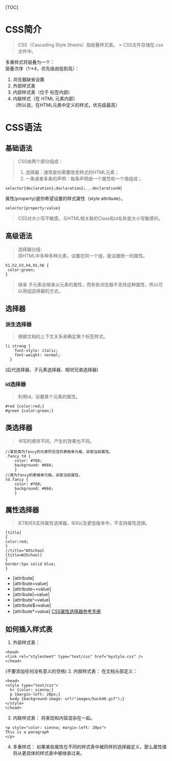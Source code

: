 [TOC]

# CSS简介
> CSS（Cascading Style Sheets）指层叠样式表。 > CSS文件存储在.css文件中。

多重样式将层叠为一个：  
层叠次序（1->4，优先级由低到高）：  
1. 浏览器缺省设置
2. 外部样式表
3. 内部样式表（位于 <head> 标签内部）
4. 内联样式（在 HTML 元素内部）    
（所以说，在HTML元素中定义的样式，优先级最高）

# CSS语法
## 基础语法
> CSS由两个部分组成：
> 1. 选择器：通常是你需要改变样式的HTML元素；
> 2. 一条或者多条的声明：每条声明由一个属性和一个值组成；
```
selector{declaration1;declaration2;...declarationN}
```
属性(property)是你希望设置的样式属性（style attribute）。
```
selector{property:value}
```
> CSS对大小写不敏感，与HTML相关联的Class和id名称是大小写敏感的。

## 高级语法

> 选择器分组:    
将HTML中多种多种元素，设置在同一个组，能设置统一的属性。
```
h1,h2,h3,h4,h5,h6 {
 color:green;
}
```
> 继承
  子元素会继承父元素的属性，而有些浏览器不支持这种属性，所以可以用组选择器的方式。

## 选择器
### 派生选择器
> 根据文档的上下文关系来确定某个标签样式。
```
li strong {
    font-style: italic;
    font-weight: normal;
  }
```
(后代选择器、子元素选择器、相邻兄弟选择器)

### id选择器
> 利用id，设置某个元素的属性。
```
#red {color:red;}
#green {color:green;}
```
## 类选择器
> 书写的顺序不同，产生的效果也不同。
```
//某些类为fancy的元素所包含的表格单元格，采取当前属性。
.fancy td {
	color: #f60;
	background: #666;
	}
//类为fancy的表格单元格，采取当前属性。
td.fancy {
	color: #f60;
	background: #666;
	}
```
## 属性选择器
> IE7和IE8支持属性选择器，IE6以及更低版本中，不支持属性选择。
```
[title]
{
color:red;
}
//title="W3School
[title=W3School]
{
border:5px solid blue;
}
```
- [attribute]
- [attribute=value]
- [attribute~=value]
- [attribute|=value]
- [attribute^=value]
- [attribute$=value]
- [attribute*=value]
[CSS属性选择器参考手册](http://www.w3school.com.cn/css/css_syntax_attribute_selector.asp)

## 如何插入样式表
1. 外部样式表：
```
<head>
<link rel="stylesheet" type="text/css" href="mystyle.css" />
</head>
```
(不要添加任何没有意义的空格)
2. 内部样式表：
在文档头部定义：
```
<head>
<style type="text/css">
  hr {color: sienna;}
  p {margin-left: 20px;}
  body {background-image: url("images/back40.gif");}
</style>
</head>
```
3. 内联样式表：
将表现和内容混杂在一起。
```
<p style="color: sienna; margin-left: 20px">
This is a paragraph
</p>
```
4. 多重样式：
如果某些属性在不同的样式表中被同样的选择器定义，那么属性值将从更具体的样式表中被继承过来。

